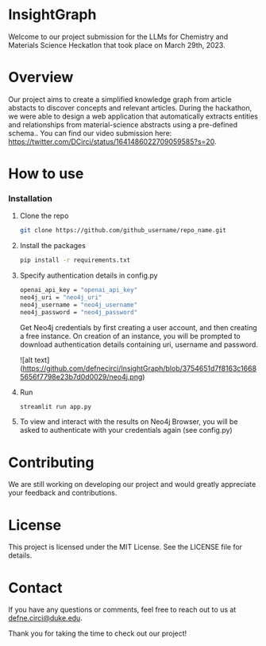 # InsightGraph
Welcome to our project submission for the LLMs for Chemistry and Materials Science Heckatlon that took place on March 29th, 2023.

# Overview
Our project aims to create a simplified knowledge graph from article abstacts to discover concepts and relevant articles. During the hackathon, we were able to design a web application that automatically extracts entities and relationships from material-science abstracts using a pre-defined schema.. You can find our video submission here: https://twitter.com/DCirci/status/1641486022709059585?s=20.

# How to use

### Installation

1. Clone the repo
   ```sh
   git clone https://github.com/github_username/repo_name.git
   ```
2. Install the packages
   ```sh
   pip install -r requirements.txt
   ```
3. Specify authentication details in config.py

   ```sh
   openai_api_key = "openai_api_key"
   neo4j_uri = "neo4j_uri"
   neo4j_username = "neo4j_username"
   neo4j_password = "neo4j_password"
   ```
   
   Get Neo4j credentials by first creating a user account, and then creating a free instance.
   On creation of an instance, you will be prompted to download authentication details containing uri,
   username and password.
   
   ![alt text] (https://github.com/defnecirci/InsightGraph/blob/3754651d7f8163c16685656f7798e23b7d0d0029/neo4j.png)

   
5. Run 
   ```sh
   streamlit run app.py
   ```
   
6. To view and interact with the results on Neo4j Browser, you will be asked to authenticate with your credentials again (see config.py)

   
# Contributing
We are still working on developing our project and would greatly appreciate your feedback and contributions.

# License

This project is licensed under the MIT License. See the LICENSE file for details.

# Contact
If you have any questions or comments, feel free to reach out to us at defne.circi@duke.edu.

Thank you for taking the time to check out our project!
